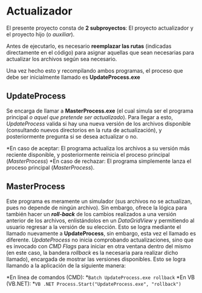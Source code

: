 # Actualizador

El presente proyecto consta de **2 subproyectos**: El proyecto actualizador y el proyecto hijo (o *auxiliar*).

Antes de ejecutarlo, es necesario **reemplazar las rutas** (indicadas directamente en el código) para asignar aquellas que sean necesarias para actualizar los archivos según sea necesario.

Una vez hecho esto y recompilando ambos programas, el proceso que debe ser inicialmente llamado es **UpdateProcess.exe**

## UpdateProcess

Se encarga de llamar a **MasterProcess.exe** (el cual simula ser el programa principal *o aquel que pretende ser actualizado*). Para llegar a esto, *UpdateProcess* valida si hay una nueva versión de los archivos disponible (consultando nuevos directorios en la ruta de actualización), y posteriormente pregunta si se desea actualizar o no. 

*En caso de aceptar: El programa actualiza los archivos a su versión más reciente disponible, y posteriormente reinicia el proceso principal (*MasterProcess*)
*En caso de rechazar: El programa simplemente lanza el proceso principal (*MasterProcess*).

## MasterProcess

Este programa es meramente un simulador (sus archivos no se actualizan, pues no depende de ningún archivo). Sin embargo, ofrece la lógica para también hacer un ***roll-back*** de los cambios realizados a una versión anterior de los archivos, enlistándolos en un *DataGridView* y permitiendo al usuario regresar a la versión de su elección. Esto se logra mediante el llamado nuevamente a **UpdateProcess**, sin embargo, esta vez el llamado es diferente. *UpdateProcess* no inicia comprobando actualizaciones, sino que es invocado con *CMD Flags* para iniciar en otra ventana dentro del mismo (en este caso, la bandera *rollback* es la necesaria para realizar dicho llamado), encargada de mostrar las versiones disponibles. Esto se logra llamando a la aplicación de la siguiente manera:

*En línea de comandos (CMD): 
  *```Batch UpdateProcess.exe rollback```
*En VB (VB.NET):
  *```VB .NET Process.Start("UpdateProcess.exe", "rollback")```
